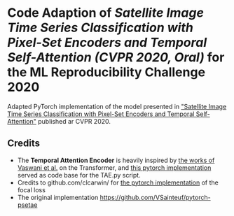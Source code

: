 # Code Adaption of _Satellite Image Time Series Classification with Pixel-Set Encoders and Temporal Self-Attention (CVPR 2020, Oral)_ for the ML Reproducibility Challenge 2020

Adapted PyTorch implementation of the model presented in 
["Satellite Image Time Series Classification with Pixel-Set Encoders 
and Temporal Self-Attention"](https://openaccess.thecvf.com/content_CVPR_2020/html/Garnot_Satellite_Image_Time_Series_Classification_With_Pixel-Set_Encoders_and_Temporal_CVPR_2020_paper.html) published ar CVPR 2020.

## Credits

- The **Temporal Attention Encoder** is heavily inspired by 
[the works of Vaswani et al.](https://papers.nips.cc/paper/7181-attention-is-all-you-need.pdf) on the Transformer, 
and [this pytorch implementation](https://github.com/jadore801120/attention-is-all-you-need-pytorch) 
served as code base for the TAE.py script. 
- Credits to  github.com/clcarwin/ for [the pytorch implementation](github.com/clcarwin/focal_loss_pytorch) 
of the focal loss
- The original implementation https://github.com/VSainteuf/pytorch-psetae

